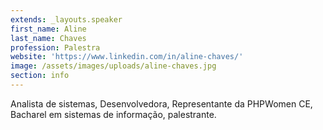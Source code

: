 ```yaml
---
extends: _layouts.speaker
first_name: Aline
last_name: Chaves
profession: Palestra
website: 'https://www.linkedin.com/in/aline-chaves/'
image: /assets/images/uploads/aline-chaves.jpg
section: info
---
```

Analista de sistemas, Desenvolvedora, Representante da PHPWomen CE, Bacharel em sistemas de informação, palestrante.
